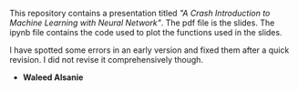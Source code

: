 This repository contains a presentation titled *"A Crash Introduction to Machine Learning with Neural Network"*. The pdf file is the slides. The ipynb file contains the code used to plot the functions used in the slides. 

I have spotted some errors in an early version and fixed them after a quick revision. I did not revise it comprehensively though.  

- **Waleed Alsanie**
